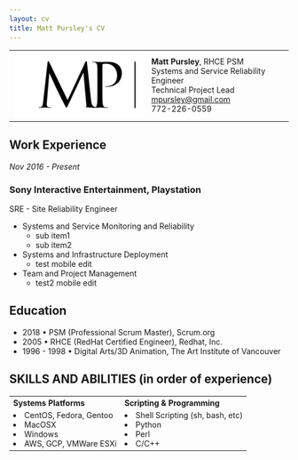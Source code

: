 ```yaml
---
layout: cv
title: Matt Pursley's CV
---
```


<center><table width="800">
  <tr>
    <td align="right">
      <img src="assets/matt pursley resume logo v2 cropped.png" width="300">
    </td>
    <td align="left">
      <b>Matt Pursley</b>, RHCE PSM<br>
      Systems and Service Reliability Engineer<br>
      Technical Project Lead<br>
      <div id="webaddress">
        <i class="fi-mail"></i> 
        <a href="mailto:mpursley@gmail.com">mpursley@gmail.com</a><br>
      </div>
      <div id="webaddress">
        <i class="fi-telephone"></i> 772-226-0559 
      </div> 
    </td>
  </tr>
</table>
</center>

## Work Experience

_Nov 2016 - Present_
### __Sony Interactive Entertainment, Playstation__
SRE - Site Reliability Engineer

* Systems and Service Monitoring and Reliability
  * sub item1
  * sub item2
* Systems and Infrastructure Deployment
  * test mobile edit
* Team and Project Management
  * test2 mobile edit
  

## Education

* 2018 • PSM (Professional Scrum Master), Scrum.org<br>
* 2005 • RHCE (RedHat Certified Engineer), Redhat, Inc.<br>
* 1996 - 1998 • Digital Arts/3D Animation, The Art Institute of Vancouver<br>


## SKILLS AND ABILITIES (in order of experience)

<table width="800">
  <tr>
    <th align="left">
      Systems Platforms
    </th>
    <th align="left">
      Scripting & Programming
    </th>
  </tr>
  <tr>
    <td>
      <li>CentOS,  Fedora, Gentoo
      <li>MacOSX
      <li>Windows
      <li>AWS, GCP, VMWare ESXi
    </td>
    <td>
      <li>Shell Scripting (sh, bash, etc)
      <li>Python 
      <li>Perl
      <li>C/C++
    </td>
  </tr>
  </tr>
